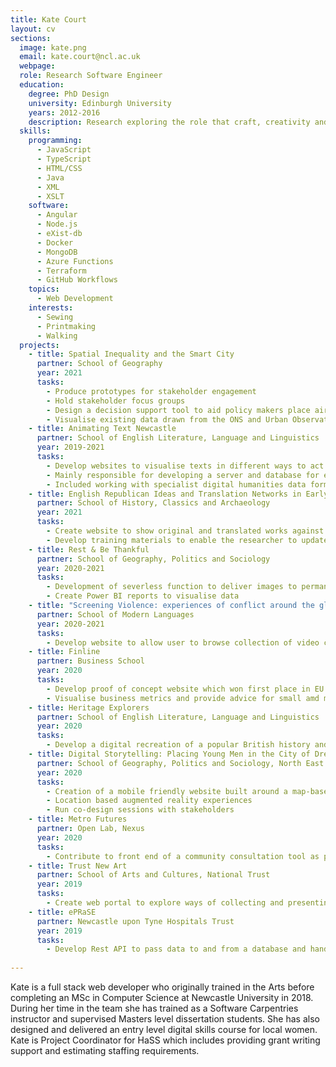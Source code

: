 ```yaml
---
title: Kate Court
layout: cv
sections:
  image: kate.png
  email: kate.court@ncl.ac.uk
  webpage: 
  role: Research Software Engineer
  education:
    degree: PhD Design
    university: Edinburgh University
    years: 2012-2016
    description: Research exploring the role that craft, creativity and community play in women's lives
  skills:
    programming:
      - JavaScript
      - TypeScript
      - HTML/CSS
      - Java
      - XML
      - XSLT
    software:
      - Angular
      - Node.js
      - eXist-db
      - Docker
      - MongoDB
      - Azure Functions
      - Terraform
      - GitHub Workflows
    topics:
      - Web Development
    interests:
      - Sewing
      - Printmaking
      - Walking
  projects:
    - title: Spatial Inequality and the Smart City
      partner: School of Geography
      year: 2021
      tasks:
        - Produce prototypes for stakeholder engagement
        - Hold stakeholder focus groups
        - Design a decision support tool to aid policy makers place air quality sensors
        - Visualise existing data drawn from the ONS and Urban Observatory
    - title: Animating Text Newcastle
      partner: School of English Literature, Language and Linguistics
      year: 2019-2021
      tasks:
        - Develop websites to visualise texts in different ways to act as proof of concepts to support funding bids
        - Mainly responsible for developing a server and database for each pilot
        - Included working with specialist digital humanities data formats and databases          
    - title: English Republican Ideas and Translation Networks in Early Modern Germany
      partner: School of History, Classics and Archaeology
      year: 2021
      tasks:
        - Create website to show original and translated works against geography and time
        - Develop training materials to enable the researcher to update the website themselves
    - title: Rest & Be Thankful
      partner: School of Geography, Politics and Sociology
      year: 2020-2021
      tasks:
        - Development of severless function to deliver images to permanent storage
        - Create Power BI reports to visualise data
    - title: "Screening Violence: experiences of conflict around the globe"
      partner: School of Modern Languages
      year: 2020-2021
      tasks:
        - Develop website to allow user to browse collection of video clips by location, keyword or thumbnail.
    - title: Finline
      partner: Business School
      year: 2020
      tasks:
        - Develop proof of concept website which won first place in EU Datathon 2020 Challenge 2
        - Visualise business metrics and provide advice for small amd medium sized businesses
    - title: Heritage Explorers
      partner: School of English Literature, Language and Linguistics
      year: 2020
      tasks:
        - Develop a digital recreation of a popular British history and heritage-themed educational board game from the nineteenth century
    - title: Digital Storytelling: Placing Young Men in the City of Dreams
      partner: School of Geography, Politics and Sociology, North East Young Dads and Lads, and Seven Stories
      year: 2020
      tasks:
        - Creation of a mobile friendly website built around a map-based interface and storytelling imagery
        - Location based augmented reality experiences
        - Run co-design sessions with stakeholders
    - title: Metro Futures
      partner: Open Lab, Nexus
      year: 2020
      tasks:
        - Contribute to front end of a community consultation tool as part of the development of a new Tyne and Wear Metro       
    - title: Trust New Art
      partner: School of Arts and Cultures, National Trust
      year: 2019
      tasks:
        - Create web portal to explore ways of collecting and presenting archive material of site specific temporary artworks in heritage settings 
    - title: ePRaSE
      partner: Newcastle upon Tyne Hospitals Trust
      year: 2019
      tasks:
        - Develop Rest API to pass data to and from a database and handle authentication
    
---
```

Kate is a full stack web developer who originally trained in the Arts before completing an MSc in Computer Science at Newcastle University in 2018. During her time in the team she has trained as a Software Carpentries instructor and supervised Masters level dissertation students. She has also designed and delivered an entry level digital skills course for local women. Kate is Project Coordinator for HaSS which includes providing grant writing support and estimating staffing requirements.
